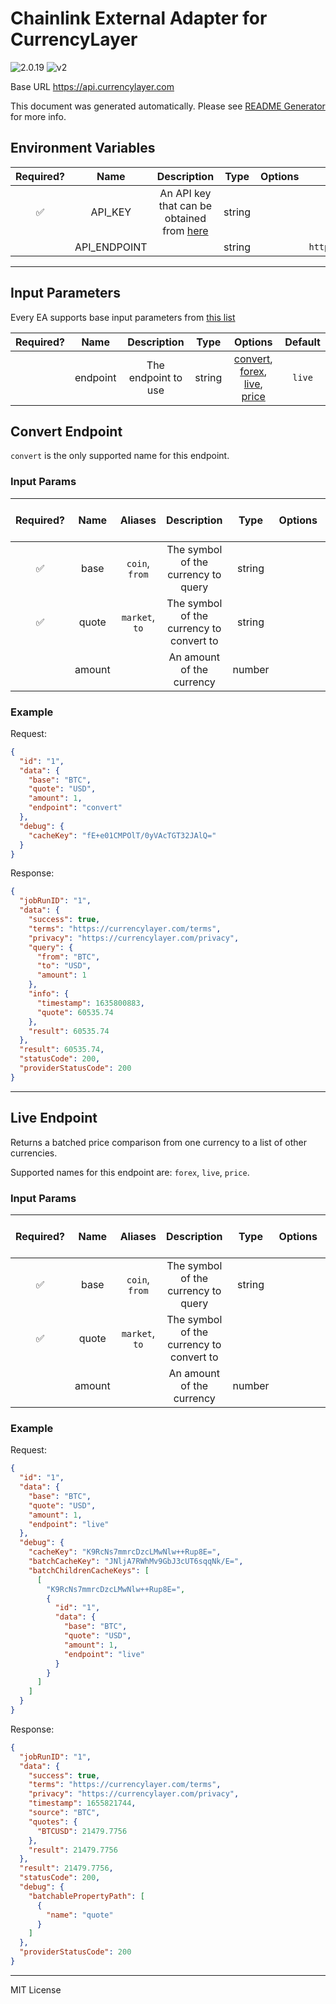 # Chainlink External Adapter for CurrencyLayer

![2.0.19](https://img.shields.io/github/package-json/v/smartcontractkit/external-adapters-js?filename=packages/sources/currencylayer/package.json) ![v2](https://img.shields.io/badge/framework%20version-v2-blueviolet)

Base URL https://api.currencylayer.com

This document was generated automatically. Please see [README Generator](../../scripts#readme-generator) for more info.

## Environment Variables

| Required? |     Name     |                                  Description                                   |  Type  | Options |             Default             |
| :-------: | :----------: | :----------------------------------------------------------------------------: | :----: | :-----: | :-----------------------------: |
|    ✅     |   API_KEY    | An API key that can be obtained from [here](https://currencylayer.com/product) | string |         |                                 |
|           | API_ENDPOINT |                                                                                | string |         | `https://api.currencylayer.com` |

---

## Input Parameters

Every EA supports base input parameters from [this list](../../core/bootstrap#base-input-parameters)

| Required? |   Name   |     Description     |  Type  |                                                Options                                                 | Default |
| :-------: | :------: | :-----------------: | :----: | :----------------------------------------------------------------------------------------------------: | :-----: |
|           | endpoint | The endpoint to use | string | [convert](#convert-endpoint), [forex](#live-endpoint), [live](#live-endpoint), [price](#live-endpoint) | `live`  |

## Convert Endpoint

`convert` is the only supported name for this endpoint.

### Input Params

| Required? |  Name  |    Aliases     |               Description                |  Type  | Options | Default | Depends On | Not Valid With |
| :-------: | :----: | :------------: | :--------------------------------------: | :----: | :-----: | :-----: | :--------: | :------------: |
|    ✅     |  base  | `coin`, `from` |   The symbol of the currency to query    | string |         |         |            |                |
|    ✅     | quote  | `market`, `to` | The symbol of the currency to convert to | string |         |         |            |                |
|           | amount |                |        An amount of the currency         | number |         |   `1`   |            |                |

### Example

Request:

```json
{
  "id": "1",
  "data": {
    "base": "BTC",
    "quote": "USD",
    "amount": 1,
    "endpoint": "convert"
  },
  "debug": {
    "cacheKey": "fE+e01CMPOlT/0yVAcTGT32JAlQ="
  }
}
```

Response:

```json
{
  "jobRunID": "1",
  "data": {
    "success": true,
    "terms": "https://currencylayer.com/terms",
    "privacy": "https://currencylayer.com/privacy",
    "query": {
      "from": "BTC",
      "to": "USD",
      "amount": 1
    },
    "info": {
      "timestamp": 1635800883,
      "quote": 60535.74
    },
    "result": 60535.74
  },
  "result": 60535.74,
  "statusCode": 200,
  "providerStatusCode": 200
}
```

---

## Live Endpoint

Returns a batched price comparison from one currency to a list of other currencies.

Supported names for this endpoint are: `forex`, `live`, `price`.

### Input Params

| Required? |  Name  |    Aliases     |               Description                |  Type  | Options | Default | Depends On | Not Valid With |
| :-------: | :----: | :------------: | :--------------------------------------: | :----: | :-----: | :-----: | :--------: | :------------: |
|    ✅     |  base  | `coin`, `from` |   The symbol of the currency to query    | string |         |         |            |                |
|    ✅     | quote  | `market`, `to` | The symbol of the currency to convert to |        |         |         |            |                |
|           | amount |                |        An amount of the currency         | number |         |   `1`   |            |                |

### Example

Request:

```json
{
  "id": "1",
  "data": {
    "base": "BTC",
    "quote": "USD",
    "amount": 1,
    "endpoint": "live"
  },
  "debug": {
    "cacheKey": "K9RcNs7mmrcDzcLMwNlw++Rup8E=",
    "batchCacheKey": "JNljA7RWhMv9GbJ3cUT6sqqNk/E=",
    "batchChildrenCacheKeys": [
      [
        "K9RcNs7mmrcDzcLMwNlw++Rup8E=",
        {
          "id": "1",
          "data": {
            "base": "BTC",
            "quote": "USD",
            "amount": 1,
            "endpoint": "live"
          }
        }
      ]
    ]
  }
}
```

Response:

```json
{
  "jobRunID": "1",
  "data": {
    "success": true,
    "terms": "https://currencylayer.com/terms",
    "privacy": "https://currencylayer.com/privacy",
    "timestamp": 1655821744,
    "source": "BTC",
    "quotes": {
      "BTCUSD": 21479.7756
    },
    "result": 21479.7756
  },
  "result": 21479.7756,
  "statusCode": 200,
  "debug": {
    "batchablePropertyPath": [
      {
        "name": "quote"
      }
    ]
  },
  "providerStatusCode": 200
}
```

---

MIT License

